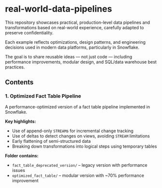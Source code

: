 # real-world-data-pipelines

This repository showcases practical, production-level data pipelines and transformations based on real-world experience, carefully adapted to preserve confidentiality.  

Each example reflects optimizations, design patterns, and engineering decisions used in modern data platforms, particularly in Snowflake.

The goal is to share reusable ideas — not just code — including performance improvements, modular design, and SQL/data warehouse best practices.

## Contents

### 1. Optimized Fact Table Pipeline
A performance-optimized version of a fact table pipeline implemented in Snowflake.

**Key highlights:**
- Use of append-only `STREAM`s for incremental change tracking
- Use of deltas to detect changes on views, avoiding `STREAM` limitations
- Early flattening of semi-structured data
- Breaking down transformations into logical steps using temporary tables

**Folder contains:**
- `fact_table_deprecated_version/` – legacy version with performance issues
- `optimized_fact_table/` – modular version with ~70% performance improvement

